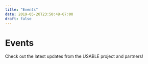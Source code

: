 ```yaml
---
title: "Events"
date: 2019-05-20T23:50:48-07:00
draft: false
---
```


# Events

Check out the latest updates from the USABLE project and partners!
